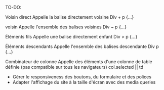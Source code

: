 TO-DO: 

Voisin direct
Appelle la balise directement voisine
Div + p {…}

voisin
Appelle l'ensemble des balises voisines
Div ~ p {…}

Éléments fils
Appelle une balise directement enfant
Div > p {…}

Éléments descendants
Appelle l'ensemble des balises descendante
Div p {…}

Combinateur de colonne
Appelle des éléments d'une colonne de table définie (pas
compatible sur tous les navigateurs)
col.selected
|| td

- Gérer le responsiveness des boutons, du formulaire et des polices
- Adapter l'affichage du site à la taille d'écran avec des media queries